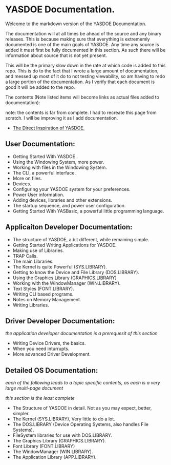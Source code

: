 # YASDOE Documentation.

Welcome to the markdown version of the YASDOE Documentation.

The documentation will at all times be ahead of the source and any binary releases.  This is because making sure that everything is extrememly documented is one of the main goals of YASDOE.  Any time any source is added it must first be fully documented in this section.  As such there will be information about source that is not yet present.

This will be the primary slow down in the rate at which code is added to this repo.  This is do to the fact that I wrote a large amount of documentation, and messed up most of it do to not testing viewability, so am having to redo a large portion of the documentation.  As I verify that each document is good it will be added to the repo.

The contents (Note listed items will become links as actual files added to documentation):

note: the contents is far from complete.  I had to recreate this page from scratch.  I will be improving it as I add documentation.

* [The Direct Inspiration of YASDOE.](https://github.com/David-SWUSA-RISCOS/YASDOE/blob/main/docs/md/inspire.md)

## User Documentation:

* Getting Started With YASDOE .
* Using the Windowing System, more power.
* Working with files in the Windowing System.
* The CLI, a powerful interface.
* More on files.
* Devices.
* Configuring your YASDOE system for your preferences.
* Power User information.
* Adding devices, libraries and other extensions.
* The startup sequence, and power user configuration.
* Getting Started With YASBasic, a powerful little programming language.

## Applicaiton Developer Documentation:

* The structure of YASDOE, a bit different, while remaining simple.
* Getting Started Writing Applications for YASDOE.
* Making use of Libraries.
* TRAP Calls.
* The main Libraries.
* The Kernel is quite Powerful (SYS.LIBRARY).
* Getting to know the Device and File Library (DOS.LIBRARY).
* Using the Graphics Library (GRAPHICS.LIBRARY)
* Working with the WindowManager (WIN.LIBRARY).
* Text Styles (FONT.LIBRARY).
* Writing CLI based programs.
* Notes on Memory Management.
* Writing Libraries.

## Driver Developer Documentation:
_the application developer documentation is a prerequesit of this section_

* Writing Device Drivers, the basics.
* When you need inturrupts.
* More advanced Driver Development.

## Detailed OS Documentation:
_each of the following leads to a topic specific contents, as each is a very large multi-page document_

_this section is the least complete_

* The Structure of YASDOE in detail.  Not as you may expect, better, simpler.
* The Kernel (SYS.LIBRARY), Very little to do a lot.
* The DOS.LIBRARY (Device Operating Systems, also handles File Systems).
* FileSystem libraries for use with DOS.LIBRARY.
* The Graphics Library (GRAPHICS.LIBRARY).
* Font Library (FONT.LIBRARY)
* The WindowManager (WIN.LIBRARY).
* The Application Library (APP.LIBRARY).
